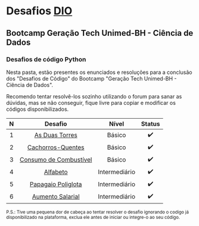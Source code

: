 # Desafios [DIO](https://www.dio.me/)

## Bootcamp Geração Tech Unimed-BH - Ciência de Dados

### Desafios de código Python

Nesta pasta, estão presentes os enunciados e resoluções para a conclusão dos "Desafios de Código" do Bootcamp "Geração Tech Unimed-BH - Ciência de Dados".

Recomendo tentar resolvê-los sozinho utilizando o forum para sanar as dúvidas, mas se não conseguir, fique livre para copiar e modificar os códigos disponibilizados.


|  N  |         Desafio        |  Nível  | Status |
| :-: | :--------------------: | :----------: | :----------------: |
| 1   |     [As Duas Torres](https://github.com/TMKaT/DIO/blob/main/Bootcamp%20Gera%C3%A7%C3%A3o%20Tech%20Unimed-BH%20-%20Ci%C3%AAncia%20de%20Dados/Desafios%20de%20c%C3%B3digo%20PY/Iniciais/1duas_torres.py)     | Básico |  :heavy_check_mark:              |
| 2   |   [Cachorros-Quentes](https://github.com/TMKaT/DIO/blob/main/Bootcamp%20Gera%C3%A7%C3%A3o%20Tech%20Unimed-BH%20-%20Ci%C3%AAncia%20de%20Dados/Desafios%20de%20c%C3%B3digo%20PY/Iniciais/2hotdog.py)    | Básico |  :heavy_check_mark:              |
| 3   | [Consumo de Combustível](https://github.com/TMKaT/DIO/blob/main/Bootcamp%20Gera%C3%A7%C3%A3o%20Tech%20Unimed-BH%20-%20Ci%C3%AAncia%20de%20Dados/Desafios%20de%20c%C3%B3digo%20PY/Iniciais/3combustivel_gasto.py) | Básico |  :heavy_check_mark:              |
| 4   | [Alfabeto](https://github.com/TMKaT/DIO/blob/main/Bootcamp%20Gera%C3%A7%C3%A3o%20Tech%20Unimed-BH%20-%20Ci%C3%AAncia%20de%20Dados/Desafios%20de%20c%C3%B3digo%20PY/Intermedi%C3%A1rio/4alfabeto.py) | Intermediário |  :heavy_check_mark:              |
| 5   | [Papagaio Poliglota](https://github.com/TMKaT/DIO/blob/main/Bootcamp%20Gera%C3%A7%C3%A3o%20Tech%20Unimed-BH%20-%20Ci%C3%AAncia%20de%20Dados/Desafios%20de%20c%C3%B3digo%20PY/Intermedi%C3%A1rio/5papagaio.py) | Intermediário |  :heavy_check_mark:              |
| 6   | [Aumento Salarial](https://github.com/TMKaT/DIO/blob/main/Bootcamp%20Gera%C3%A7%C3%A3o%20Tech%20Unimed-BH%20-%20Ci%C3%AAncia%20de%20Dados/Desafios%20de%20c%C3%B3digo%20PY/Intermedi%C3%A1rio/6salario.py) | Intermediário |  :heavy_check_mark:              |

<sub>P.S.: Tive uma pequena dor de cabeça ao tentar resolver o desafio ignorando o codigo já disponibilizado na plataforma, exclua ele antes de iniciar ou integre-o ao seu código.</sub>

